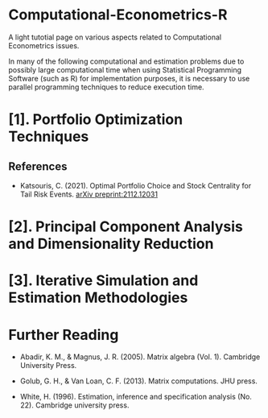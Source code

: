 # Computational-Econometrics-R

A light tutotial page on various aspects related to Computational Econometrics issues. 

In many of the following computational and estimation problems due to possibly large computational time when using Statistical Programming Software (such as R) for implementation purposes, it is necessary to use parallel programming techniques to reduce execution time.  

# [1]. Portfolio Optimization Techniques

## References

- Katsouris, C. (2021). Optimal Portfolio Choice and Stock Centrality for Tail Risk Events. [arXiv preprint:2112.12031](https://arxiv.org/abs/2112.12031)

# [2]. Principal Component Analysis and Dimensionality Reduction

# [3]. Iterative Simulation and Estimation Methodologies

# Further Reading

- Abadir, K. M., & Magnus, J. R. (2005). Matrix algebra (Vol. 1). Cambridge University Press.

- Golub, G. H., & Van Loan, C. F. (2013). Matrix computations. JHU press. 

- White, H. (1996). Estimation, inference and specification analysis (No. 22). Cambridge university press.
